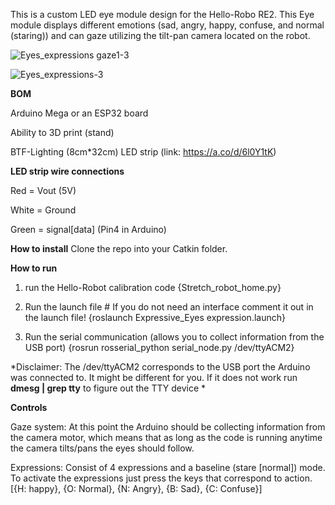 This is a custom LED eye module design for the Hello-Robo RE2. This Eye module displays different emotions (sad, angry, happy, confuse, and normal (staring)) and can gaze utilizing the tilt-pan camera located on the robot. 


![Eyes_expressions gaze1-3](https://github.com/user-attachments/assets/1a81e5c7-6dae-4575-aa92-3ec6ed713f14)


![Eyes_expressions-3](https://github.com/user-attachments/assets/40aa3db7-43b3-4b1e-9a08-403490bf8655)


**BOM** 

Arduino Mega or an ESP32 board

Ability to 3D print (stand)

BTF-Lighting (8cm*32cm) LED strip (link: https://a.co/d/6l0Y1tK)

**LED strip wire connections** 

Red = Vout (5V)

White = Ground 

Green = signal[data] (Pin4 in Arduino)

**How to install** 
Clone the repo into your Catkin folder.

**How to run**

1) run the Hello-Robot calibration code 
{Stretch_robot_home.py}

2) Run the launch file  # If you do not need an interface comment it out in the launch file!
{roslaunch Expressive_Eyes expression.launch}

3) Run the serial communication (allows you to collect information from the USB port)
{rosrun rosserial_python serial_node.py /dev/ttyACM2}

*Disclaimer: The /dev/ttyACM2 corresponds to the USB port the Arduino was connected to. It might be different for you. If it does not work run **dmesg | grep tty** to figure out the TTY device *

**Controls**

Gaze system: 
At this point the Arduino should be collecting information from the camera motor, which means that as long as the code is running anytime the camera tilts/pans the eyes should follow.

Expressions: Consist of 4 expressions and a baseline (stare [normal]) mode. To activate the expressions just press the keys that correspond to action.
[{H: happy}, {O: Normal}, {N: Angry}, {B: Sad}, {C: Confuse}]
